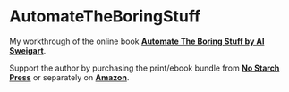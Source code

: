 # AutomateTheBoringStuff

My workthrough of the online book **[Automate The Boring Stuff by Al Sweigart](https://automatetheboringstuff.com/)**.

Support the author by purchasing the print/ebook bundle from **[No Starch Press](https://nostarch.com/automatestuff2)** or separately on **[Amazon](https://www.amazon.com/gp/product/1593279922/ref=as_li_tl?ie=UTF8&camp=1789&creative=9325&creativeASIN=1593279922&linkCode=as2&tag=playwithpyth-20&linkId=ee4ebe796322bf7f7598b85afaefb44a)**.